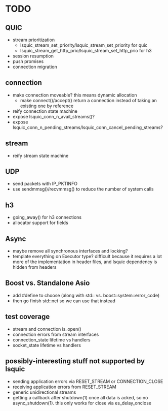# TODO

## QUIC

* stream prioritization
	- lsquic_stream_set_priority/lsquic_stream_set_priority for quic
	- lsquic_stream_get_http_prio/lsquic_stream_set_http_prio for h3
* session resumption
* push promises
* connection migration

## connection

* make connection moveable? this means dynamic allocation
	- make connect()/accept() return a connection instead of taking an existing one by reference
* reify connection state machine
* expose lsquic_conn_n_avail_streams()?
* expose lsquic_conn_n_pending_streams/lsquic_conn_cancel_pending_streams?

## stream

* reify stream state machine

## UDP

* send packets with IP_PKTINFO
* use sendmmsg()/recvmmsg() to reduce the number of system calls

## h3

* going_away() for h3 connections
* allocator support for fields

## Async

* maybe remove all synchronous interfaces and locking?
* template everything on Executor type? difficult because it requires a lot more of the implementation in header files, and lsquic dependency is hidden from headers

## Boost vs. Standalone Asio

* add #define to choose (along with std:: vs. boost::system::error_code)
* then go finish std::net so we can use that instead

## test coverage

* stream and connection is_open()
* connection errors from stream interfaces
* connection_state lifetime vs handlers
* socket_state lifetime vs handlers

## possibly-interesting stuff not supported by lsquic

* sending application errors via RESET_STREAM or CONNECTION_CLOSE
* receiving application errors from RESET_STREAM
* generic unidirectional streams
* getting a callback after shutdown(1) once all data is acked, so no async_shutdown(1). this only works for close via es_delay_onclose

